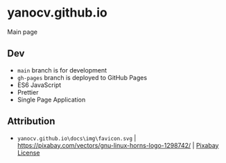 # yanocv.github.io

Main page

## Dev

- `main` branch is for development
- `gh-pages` branch is deployed to GitHub Pages
- ES6 JavaScript
- Prettier
- Single Page Application

## Attribution

- `yanocv.github.io\docs\img\favicon.svg` | https://pixabay.com/vectors/gnu-linux-horns-logo-1298742/ | [Pixabay License](https://pixabay.com/service/license/)